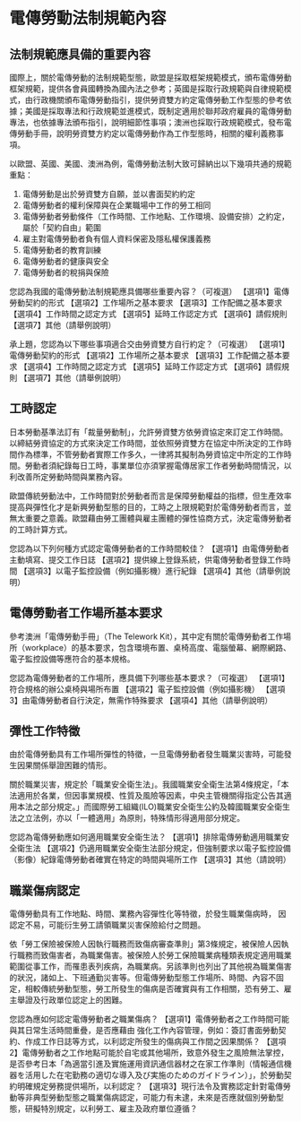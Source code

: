 # 電傳勞動法制規範內容
##  法制規範應具備的重要內容
國際上，關於電傳勞動的法制規範型態，歐盟是採取框架規範模式，頒布電傳勞動框架規範，提供各會員國轉換為國內法之參考；英國是採取行政規範與自律規範模式，由行政機關頒布電傳勞動指引，提供勞資雙方約定電傳勞動工作型態的參考依據；美國是採取專法和行政規範並進模式，既制定適用於聯邦政府雇員的電傳勞動專法，也依據專法頒布指引，說明細節性事項；澳洲也採取行政規範模式，發布電傳勞動手冊，說明勞資雙方約定以電傳勞動作為工作型態時，相關的權利義務事項。

以歐盟、英國、美國、澳洲為例，電傳勞動法制大致可歸納出以下幾項共通的規範重點：
1.	電傳勞動是出於勞資雙方自願，並以書面契約約定
2.	電傳勞動者的權利保障與在企業職場中工作的勞工相同
3.	電傳勞動者勞動條件（工作時間、工作地點、工作環境、設備安排）之約定，屬於「契約自由」範圍
4.	雇主對電傳勞動者負有個人資料保密及隱私權保護義務
5.	電傳勞動者的教育訓練
6.	電傳勞動者的健康與安全
7.	電傳勞動者的稅捐與保險

您認為我國的電傳勞動法制規範應具備哪些重要內容？（可複選）
【選項1】電傳勞動契約的形式
【選項2】工作場所之基本要求
【選項3】工作配備之基本要求
【選項4】工作時間之認定方式
【選項5】延時工作認定方式
【選項6】請假規則
【選項7】其他（請舉例說明）

承上題，您認為以下哪些事項適合交由勞資雙方自行約定？（可複選）
【選項1】電傳勞動契約的形式
【選項2】工作場所之基本要求
【選項3】工作配備之基本要求
【選項4】工作時間之認定方式
【選項5】延時工作認定方式
【選項6】請假規則
【選項7】其他（請舉例說明）

## 工時認定  
日本勞動基準法訂有「裁量勞動制」，允許勞資雙方依勞資協定來訂定工作時間。以締結勞資協定的方式來決定工作時間，並依照勞資雙方在協定中所決定的工作時間作為標準，不管勞動者實際工作多久，一律將其擬制為勞資協定中所定的工作時間。勞動者須紀錄每日工時，事業單位亦須掌握電傳居家工作者勞動時間情況，以利改善所定勞動時間與業務內容。

歐盟傳統勞動法中，工作時間對於勞動者而言是保障勞動權益的指標，但生產效率提高與彈性化才是新興勞動型態的目的，工時之上限規範對於電傳勞動者而言，並無太重要之意義。歐盟藉由勞工團體與雇主團體的彈性協商方式，決定電傳勞動者的工時計算方式。

您認為以下列何種方式認定電傳勞動者的工作時間較佳？
【選項1】由電傳勞動者主動填寫、提交工作日誌
【選項2】提供線上登錄系統，供電傳勞動者登錄工作時間
【選項3】以電子監控設備（例如攝影機）進行紀錄
【選項4】其他（請舉例說明）

## 電傳勞動者工作場所基本要求
參考澳洲「電傳勞動手冊」（The Telework Kit），其中定有關於電傳勞動者工作場所（workplace）的基本要求，包含環境布置、桌椅高度、電腦螢幕、網際網路、電子監控設備等應符合的基本規格。

您認為電傳勞動者的工作場所，應具備下列哪些基本要求？（可複選）
【選項1】符合規格的辦公桌椅與場所布置
【選項2】電子監控設備（例如攝影機）
【選項3】由電傳勞動者自行決定，無需作特殊要求
【選項4】其他（請舉例說明）

## 彈性工作特徵  
由於電傳勞動具有工作場所彈性的特徵，一旦電傳勞動者發生職業災害時，可能發生因果關係舉證困難的情形。

關於職業災害，規定於「職業安全衛生法」。我國職業安全衛生法第4條規定，「本法適用於各業，但因事業規模、性質及風險等因素，中央主管機關得指定公告其適用本法之部分規定。」而國際勞工組織(ILO)職業安全衛生公約及韓國職業安全衛生法之立法例，亦以「一體適用」為原則，特殊情形得適用部分規定。

您認為電傳勞動應如何適用職業安全衛生法？
【選項1】排除電傳勞動適用職業安全衛生法
【選項2】仍適用職業安全衛生法部分規定，但強制要求以電子監控設備（影像）紀錄電傳勞動者確實在特定的時間與場所工作
【選項3】其他（請說明）

## 職業傷病認定 
電傳勞動具有工作地點、時間、業務內容彈性化等特徵，於發生職業傷病時，
因認定不易，可能衍生勞工請領職業災害保險給付之問題。

依「勞工保險被保險人因執行職務而致傷病審查準則」第3條規定，被保險人因執行職務而致傷害者，為職業傷害。被保險人於勞工保險職業病種類表規定適用職業範圍從事工作，而罹患表列疾病，為職業病。另該準則也列出了其他視為職業傷害的狀況，諸如上、下班通勤災害等。但電傳勞動型態工作場所、時間、內容不固定，相較傳統勞動型態，勞工所發生的傷病是否確實與有工作相關，恐有勞工、雇主舉證及行政單位認定上的困難。

您認為應如何認定電傳勞動者之職業傷病？
【選項1】電傳勞動者之工作時間可能與其日常生活時間重疊，是否應藉由
強化工作內容管理，例如：簽訂書面勞動契約、作成工作日誌等方式，以利認定所發生的傷病與工作間之因果關係？
【選項2】電傳勞動者之工作地點可能於自宅或其他場所，致意外發生之風險無法掌控，是否參考日本「為適當引進及實施運用資訊通信器材之在家工作準則（情報通信機器を活用した在宅勤務の適切な導入及び実施のためのガイドライン）」，於勞動契約明確規定勞務提供場所，以利認定？
【選項3】現行法令及實務認定針對電傳勞動等非典型勞動型態之職業傷病認定，可能力有未逮，未來是否應就個別勞動型態，研擬特別規定，以利勞工、雇主及政府單位遵循？
